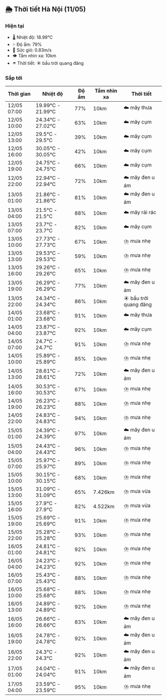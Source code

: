 ## 🌦️ Thời tiết Hà Nội (11/05)

### Hiện tại

- 🌡️ Nhiệt độ: 18.99℃
- 💦 Độ ẩm: 79%
- 💨 Sức gió: 0.83m/s
- 👁️ Tầm nhìn xa: 10km
- ☂️ Thời tiết: ☀️ bầu trời quang đãng

### Sắp tới

| Thời gian | Nhiệt độ | Độ ẩm | Tầm nhìn xa | Thời tiết |
| --- | --- | --- | --- | --- |
| 12/05 07:00 | 19.99℃ - 21.99℃ | 77% | 10km | ☁️ mây thưa |
| 12/05 10:00 | 24.34℃ - 27.02℃ | 63% | 10km | ☁️ mây cụm |
| 12/05 13:00 | 29.5℃ - 29.5℃ | 39% | 10km | ☁️ mây cụm |
| 12/05 16:00 | 30.05℃ - 30.05℃ | 42% | 10km | ☁️ mây cụm |
| 12/05 19:00 | 24.75℃ - 24.75℃ | 66% | 10km | ☁️ mây cụm |
| 12/05 22:00 | 22.94℃ - 22.94℃ | 72% | 10km | ☁️ mây đen u ám |
| 13/05 01:00 | 21.86℃ - 21.86℃ | 81% | 10km | ☁️ mây đen u ám |
| 13/05 04:00 | 21.5℃ - 21.5℃ | 88% | 10km | ☁️ mây rải rác |
| 13/05 07:00 | 23.7℃ - 23.7℃ | 82% | 10km | ☁️ mây cụm |
| 13/05 10:00 | 27.73℃ - 27.73℃ | 67% | 10km | ⛈️ mưa nhẹ |
| 13/05 13:00 | 29.53℃ - 29.53℃ | 59% | 10km | ⛈️ mưa nhẹ |
| 13/05 16:00 | 29.26℃ - 29.26℃ | 65% | 10km | ⛈️ mưa nhẹ |
| 13/05 19:00 | 26.29℃ - 26.29℃ | 77% | 10km | ☁️ mây đen u ám |
| 13/05 22:00 | 24.34℃ - 24.34℃ | 86% | 10km | ☀️ bầu trời quang đãng |
| 14/05 01:00 | 23.68℃ - 23.68℃ | 91% | 10km | ☁️ mây thưa |
| 14/05 04:00 | 23.87℃ - 23.87℃ | 92% | 10km | ☁️ mây cụm |
| 14/05 07:00 | 24.7℃ - 24.7℃ | 91% | 10km | ⛈️ mưa nhẹ |
| 14/05 10:00 | 25.89℃ - 25.89℃ | 85% | 10km | ⛈️ mưa nhẹ |
| 14/05 13:00 | 28.61℃ - 28.61℃ | 72% | 10km | ☁️ mây đen u ám |
| 14/05 16:00 | 30.53℃ - 30.53℃ | 67% | 10km | ⛈️ mưa nhẹ |
| 14/05 19:00 | 26.23℃ - 26.23℃ | 88% | 10km | ⛈️ mưa nhẹ |
| 14/05 22:00 | 24.83℃ - 24.83℃ | 94% | 10km | ⛈️ mưa nhẹ |
| 15/05 01:00 | 24.39℃ - 24.39℃ | 97% | 10km | ☁️ mây đen u ám |
| 15/05 04:00 | 24.43℃ - 24.43℃ | 96% | 10km | ⛈️ mưa nhẹ |
| 15/05 07:00 | 25.97℃ - 25.97℃ | 89% | 10km | ⛈️ mưa nhẹ |
| 15/05 10:00 | 30.15℃ - 30.15℃ | 68% | 10km | ⛈️ mưa nhẹ |
| 15/05 13:00 | 31.09℃ - 31.09℃ | 65% | 7.426km | ⛈️ mưa vừa |
| 15/05 16:00 | 27.9℃ - 27.9℃ | 82% | 4.522km | ⛈️ mưa vừa |
| 15/05 19:00 | 25.69℃ - 25.69℃ | 91% | 10km | ⛈️ mưa nhẹ |
| 15/05 22:00 | 25.28℃ - 25.28℃ | 93% | 10km | ⛈️ mưa nhẹ |
| 16/05 01:00 | 24.81℃ - 24.81℃ | 92% | 10km | ⛈️ mưa nhẹ |
| 16/05 04:00 | 24.23℃ - 24.23℃ | 92% | 10km | ⛈️ mưa nhẹ |
| 16/05 07:00 | 25.43℃ - 25.43℃ | 88% | 10km | ⛈️ mưa nhẹ |
| 16/05 10:00 | 25.68℃ - 25.68℃ | 88% | 10km | ⛈️ mưa nhẹ |
| 16/05 13:00 | 24.89℃ - 24.89℃ | 92% | 10km | ⛈️ mưa nhẹ |
| 16/05 16:00 | 26.66℃ - 26.66℃ | 83% | 10km | ☁️ mây đen u ám |
| 16/05 19:00 | 24.78℃ - 24.78℃ | 92% | 10km | ☁️ mây đen u ám |
| 16/05 22:00 | 24.3℃ - 24.3℃ | 92% | 10km | ☁️ mây đen u ám |
| 17/05 01:00 | 24.04℃ - 24.04℃ | 91% | 10km | ☁️ mây đen u ám |
| 17/05 04:00 | 23.59℃ - 23.59℃ | 95% | 10km | ⛈️ mưa nhẹ |
